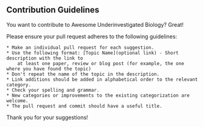 
## Contribution Guidelines

You want to contribute to Awesome Underinvestigated Biology? Great!

Please ensure your pull request adheres to the following guidelines:

    * Make an individual pull request for each suggestion.
    * Use the following format: [Topic Name](optional link) - Short description with the link to         
        at least one paper, review or blog post (for example, the one where you have found the topic)
    * Don't repeat the name of the topic in the description.
    * Link additions should be added in alphabetical order to the relevant category.
    * Check your spelling and grammar.
    * New categories or improvements to the existing categorization are welcome.
    * The pull request and commit should have a useful title.

Thank you for your suggestions!
